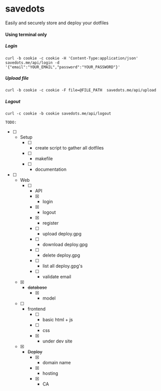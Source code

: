 # savedots
Easily and securely store and deploy your dotfiles

#### Using terminal only
##### Login
`curl -b cookie -c cookie -H 'Content-Type:application/json' savedots.me/api/login -d '{"email":"YOUR_EMAIL","password":"YOUR_PASSWORD"}'`

##### Upload file
`curl -b cookie -c cookie -F file=@FILE_PATH  savedots.me/api/upload`

##### Logout
`curl -c cookie -b cookie savedots.me/api/logout`

`TODO:`

- [ ] - Setup
    - [ ] - create script to gather all dotfiles
    - [ ] - makefile
    - [ ] - documentation
  
- [ ] - Web
    - [ ] - API
       - [x] - login
       - [x] - logout
       - [x] - register
       - [ ] - upload deploy.gpg
       - [ ] - download deploy.gpg
       - [ ] - delete deploy.gpg
       - [ ] - list all deploy.gpg's
       - [ ] - validate email
   - [x] - ~~database~~
       - [x] - model
   - [ ] - frontend
       - [ ] - basic html + js
       - [ ] - css
       - [x] - under dev site
   - [x] - ~~Deploy~~
       - [x] - domain name
       - [x] - hosting
       - [x] - CA
